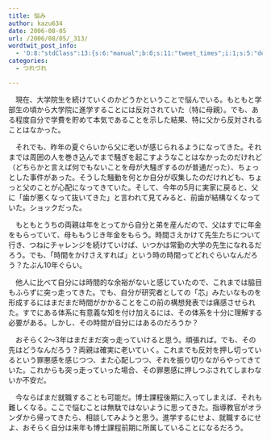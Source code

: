 ```yaml
---
title: 悩み
author: kazu634
date: 2006-08-05
url: /2006/08/05/_313/
wordtwit_post_info:
  - 'O:8:"stdClass":13:{s:6:"manual";b:0;s:11:"tweet_times";i:1;s:5:"delay";i:0;s:7:"enabled";i:1;s:10:"separation";s:2:"60";s:7:"version";s:3:"3.7";s:14:"tweet_template";b:0;s:6:"status";i:2;s:6:"result";a:0:{}s:13:"tweet_counter";i:2;s:13:"tweet_log_ids";a:1:{i:0;i:2477;}s:9:"hash_tags";a:0:{}s:8:"accounts";a:1:{i:0;s:7:"kazu634";}}'
categories:
  - つれづれ

---
```

<div class="section">
<p>
    　現在、大学院生を続けていくのかどうかということで悩んでいる。もともと学部生の頃から大学院に進学することには反対されていた（特に母親）。でも、ある程度自分で学費を貯めて本気であることを示した結果、特に父から反対されることはなかった。
</p></p> 
  
<p>
    　それでも、昨年の夏ぐらいから父に老いが感じられるようになってきた。それまでは周囲の人を巻き込んでまで騒ぎを起こすようなことはなかったのだけれど（どちらかと言えば何でもないことを母が大騒ぎするのが普通だった）、ちょっとした事件があった。そうした騒動を何とか自分が収集したのだけれども、ちょっと父のことが心配になってきていた。そして、今年の5月に実家に戻ると、父に「歯が悪くなって抜いてきた」と言われて見てみると、前歯が結構なくなっていた。ショックだった。
</p></p> 
  
<p>
    　もともとうちの両親は年をとってから自分と弟を産んだので、父はすでに年金をもらっていて、母ももうじき年金をもらう。時間さえかけて先生たちについて行き、つねにチャレンジを続けていけば、いつかは常勤の大学の先生になれるだろう。でも、「時間をかけさえすれば」という時の時間ってどれぐらいなんだろう？たぶん10年ぐらい。
</p></p> 
  
<p>
    　他人に比べて自分には時間的な余裕がないと感じていたので、これまでは脇目もふらずに突っ走ってきた。でも、自分が研究者としての「芯」みたいなものを形成するにはまだまだ時間がかかることをこの前の構想発表では痛感させられた。すでにある体系に有意義な知を付け加えるには、その体系を十分に理解する必要がある。しかし、その時間が自分にはあるのだろうか？
</p></p> 
  
<p>
    　おそらく2～3年はまだまだ突っ走っていけると思う。頑張れば。でも、その先はどうなんだろう？両親は確実に老いていく。これまでも反対を押し切っているという罪悪感を感じつつ、また心配しつつ、それを振り切りながらやってきていた。これからも突っ走っていった場合、その罪悪感に押しつぶされてしまわないか不安だ。
</p></p> 
  
<p>
    　今ならばまだ就職することも可能だ。博士課程後期に入ってしまえば、それも難しくなる。ここで悩むことは無駄ではないように思ってきた。指導教官がオランダから帰ってきたら、相談してみようと思う。進学するにせよ、就職するにせよ、おそらく自分は来年も博士課程前期に所属していることになるだろう。
</p>
</div>